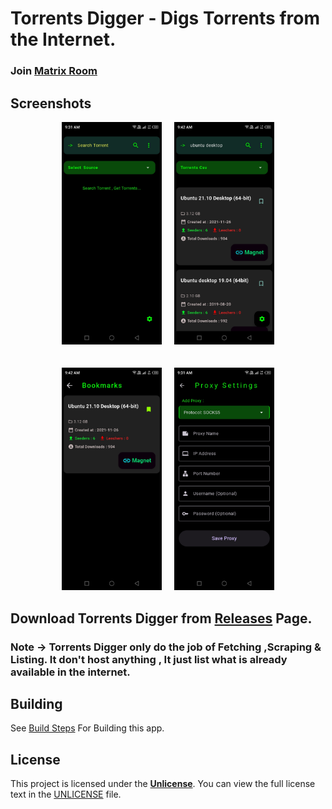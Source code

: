 # Torrents Digger - Digs Torrents from the Internet.

### Join [Matrix Room](https://matrix.to/#/#torrentsdigger:matrix.org)

## Screenshots

<div style="display: flex; justify-content: center; gap: 20px;">
    <a href="fastlane/metadata/android/en-US/images/phoneScreenshots/Screenshot_1_forthecommunity.torrentsdigger.jpg">
        <img src="fastlane/metadata/android/en-US/images/phoneScreenshots/Screenshot_1_forthecommunity.torrentsdigger.jpg" width="160">
    </a>
    <a href="fastlane/metadata/android/en-US/images/phoneScreenshots/Screenshot_2_org.forthecommunity.torrentsdigger.jpg">
        <img src="fastlane/metadata/android/en-US/images/phoneScreenshots/Screenshot_2_org.forthecommunity.torrentsdigger.jpg" width="160">
    </a>
</div>
<br>
<br>

<div style="display: flex; justify-content: center; gap: 20px;">
    <a href="fastlane/metadata/android/en-US/images/phoneScreenshots/Screenshot_3_org.forthecommunity.torrentsdigger.jpg">
        <img src="fastlane/metadata/android/en-US/images/phoneScreenshots/Screenshot_3_org.forthecommunity.torrentsdigger.jpg" width="160">
    </a>
    <a href="fastlane/metadata/android/en-US/images/phoneScreenshots/Screenshot_4_org.forthecommunity.torrentsdigger.jpg">
        <img src="fastlane/metadata/android/en-US/images/phoneScreenshots/Screenshot_4_org.forthecommunity.torrentsdigger.jpg" width="160">
    </a>
</div>

## Download Torrents Digger from [Releases](https://gitlab.com/ForTheCommunity/torrentsdigger/-/releases) Page.

### Note -> Torrents Digger only do the job of Fetching ,Scraping & Listing. It don't host anything , It just list what is already available in the internet.



## Building
See [Build Steps](./building.md) For Building this app.

## License

This project is licensed under the **[Unlicense](https://unlicense.org)**. You can view the full license text in the [UNLICENSE](./UNLICENSE) file.

